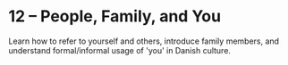 # 12 – People, Family, and You

Learn how to refer to yourself and others, introduce family members, and understand formal/informal usage of 'you' in Danish culture.
